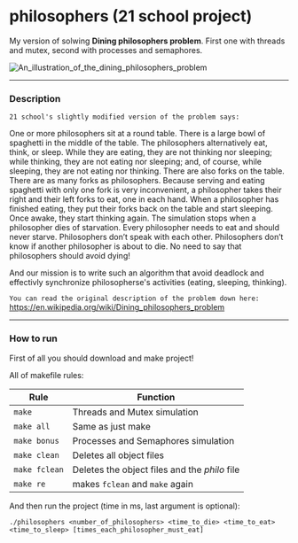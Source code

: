 # philosophers (21 school project)

My version of solwing __Dining philosophers problem__. First one with threads and mutex, second with processes and semaphores. 

![An_illustration_of_the_dining_philosophers_problem](https://user-images.githubusercontent.com/90501558/173900008-cd667806-2561-48aa-bbb6-8dc582fc078f.png)

---
### Description

``21 school's slightly modified version of the problem says:``

One or more philosophers sit at a round table. There is a large bowl of spaghetti in the middle of the table.
The philosophers alternatively eat, think, or sleep. While they are eating, they are not thinking nor sleeping;
while thinking, they are not eating nor sleeping; and, of course, while sleeping, they are not eating nor thinking.
There are also forks on the table. There are as many forks as philosophers. 
Because serving and eating spaghetti with only one fork is very inconvenient, a philosopher takes their right and their
left forks to eat, one in each hand. When a philosopher has finished eating, they put their forks back on the table and start sleeping.
Once awake, they start thinking again. The simulation stops when a philosopher dies of starvation. Every philosopher needs
to eat and should never starve. Philosophers don’t speak with each other. Philosophers don’t know if another philosopher
is about to die. No need to say that philosophers should avoid dying!

And our mission is to write such an algorithm that avoid deadlock and effectivly synchronize philosopherse's activities
(eating, sleeping, thinking).

``You can read the original description of the problem down here:``
https://en.wikipedia.org/wiki/Dining_philosophers_problem


---
### How to run

First of all you should download and make project!

All of makefile rules:

| Rule | Function |
| - | - |
| ``make`` | Threads and Mutex simulation |
| ``make all`` | Same as just make |
| ``make bonus`` | Processes and Semaphores simulation |
| ``make clean`` | Deletes all object files |
| ``make fclean`` | Deletes the object files and the _philo_ file |
| ``make re`` | makes ``fclean`` and ``make`` again |

And then run the project (time in ms, last argument is optional):
```
./philosophers <number_of_philosophers> <time_to_die> <time_to_eat> <time_to_sleep> [times_each_philosopher_must_eat]
```

